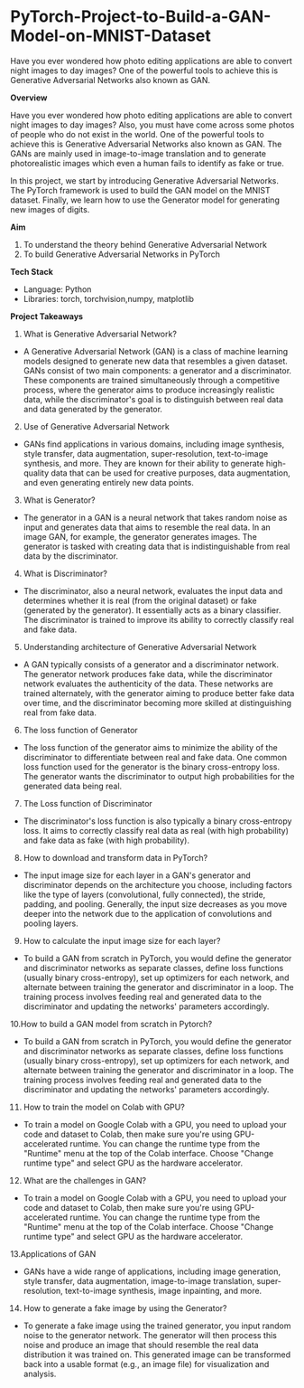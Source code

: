 # PyTorch-Project-to-Build-a-GAN-Model-on-MNIST-Dataset
Have you ever wondered how photo editing applications are able to convert night images to day images? One of the powerful tools to achieve this is Generative Adversarial Networks also known as GAN. 

**Overview**


Have you ever wondered how photo editing applications are able to convert night images to day images? Also, you must have come across some photos of people who do not exist in the world. One of the powerful tools to achieve this is Generative Adversarial Networks also known as GAN. The GANs are mainly used in image-to-image translation and to generate photorealistic images which even a human fails to identify as fake or true.

In this project, we start by introducing Generative Adversarial Networks. The PyTorch framework is used to build the GAN model on the MNIST dataset. Finally, we learn how to use the Generator model for generating new images of digits.


**Aim**
1. To understand the theory behind Generative Adversarial Network
2. To build Generative Adversarial Networks in PyTorch


**Tech Stack**
* Language: Python
* Libraries: torch, torchvision,numpy, matplotlib



**Project Takeaways**

1. What is Generative Adversarial Network?

* A Generative Adversarial Network (GAN) is a class of machine learning models designed to generate new data that resembles a given dataset. GANs consist of two main components: a generator and a discriminator. These components are trained simultaneously through a competitive process, where the generator aims to produce increasingly realistic data, while the discriminator's goal is to distinguish between real data and data generated by the generator.

2. Use of Generative Adversarial Network

* GANs find applications in various domains, including image synthesis, style transfer, data augmentation, super-resolution, text-to-image synthesis, and more. They are known for their ability to generate high-quality data that can be used for creative purposes, data augmentation, and even generating entirely new data points.

3. What is Generator?

* The generator in a GAN is a neural network that takes random noise as input and generates data that aims to resemble the real data. In an image GAN, for example, the generator generates images. The generator is tasked with creating data that is indistinguishable from real data by the discriminator.

4. What is Discriminator?

* The discriminator, also a neural network, evaluates the input data and determines whether it is real (from the original dataset) or fake (generated by the generator). It essentially acts as a binary classifier. The discriminator is trained to improve its ability to correctly classify real and fake data.

5. Understanding architecture of Generative Adversarial Network

* A GAN typically consists of a generator and a discriminator network. The generator network produces fake data, while the discriminator network evaluates the authenticity of the data. These networks are trained alternately, with the generator aiming to produce better fake data over time, and the discriminator becoming more skilled at distinguishing real from fake data.

6. The loss function of Generator

* The loss function of the generator aims to minimize the ability of the discriminator to differentiate between real and fake data. One common loss function used for the generator is the binary cross-entropy loss. The generator wants the discriminator to output high probabilities for the generated data being real.

7. The Loss function of Discriminator

* The discriminator's loss function is also typically a binary cross-entropy loss. It aims to correctly classify real data as real (with high probability) and fake data as fake (with high probability).

8. How to download and transform data in PyTorch?

* The input image size for each layer in a GAN's generator and discriminator depends on the architecture you choose, including factors like the type of layers (convolutional, fully connected), the stride, padding, and pooling. Generally, the input size decreases as you move deeper into the network due to the application of convolutions and pooling layers.

9. How to calculate the input image size for each layer?

* To build a GAN from scratch in PyTorch, you would define the generator and discriminator networks as separate classes, define loss functions (usually binary cross-entropy), set up optimizers for each network, and alternate between training the generator and discriminator in a loop. The training process involves feeding real and generated data to the discriminator and updating the networks' parameters accordingly.

10.How to build a GAN model from scratch in Pytorch?

* To build a GAN from scratch in PyTorch, you would define the generator and discriminator networks as separate classes, define loss functions (usually binary cross-entropy), set up optimizers for each network, and alternate between training the generator and discriminator in a loop. The training process involves feeding real and generated data to the discriminator and updating the networks' parameters accordingly.

11. How to train the model on Colab with GPU?

* To train a model on Google Colab with a GPU, you need to upload your code and dataset to Colab, then make sure you're using GPU-accelerated runtime. You can change the runtime type from the "Runtime" menu at the top of the Colab interface. Choose "Change runtime type" and select GPU as the hardware accelerator.

12. What are the challenges in GAN?

* To train a model on Google Colab with a GPU, you need to upload your code and dataset to Colab, then make sure you're using GPU-accelerated runtime. You can change the runtime type from the "Runtime" menu at the top of the Colab interface. Choose "Change runtime type" and select GPU as the hardware accelerator.

13.Applications of GAN

* GANs have a wide range of applications, including image generation, style transfer, data augmentation, image-to-image translation, super-resolution, text-to-image synthesis, image inpainting, and more.

14. How to generate a fake image by using the Generator?

* To generate a fake image using the trained generator, you input random noise to the generator network. The generator will then process this noise and produce an image that should resemble the real data distribution it was trained on. This generated image can be transformed back into a usable format (e.g., an image file) for visualization and analysis.
